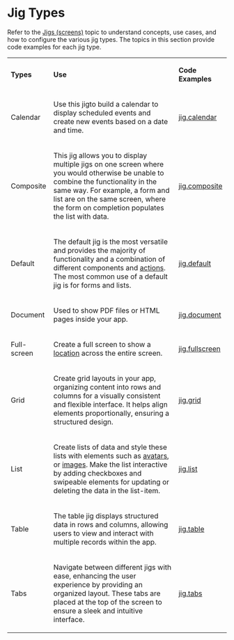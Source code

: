 # Jig Types

Refer to the [Jigs (screens)](https://docs.jigx.com/jigs-screens) topic to understand concepts, use cases, and how to configure the various jig types. The topics in this section provide code examples for each jig type.

<table isTableHeaderOn="true" selectedColumns="" selectedRows="" selectedTable="false" columnWidths="0,448">
  <tr>
    <td selected="false" align="left">
      <p><strong>Types</strong></p>
    </td>
    <td selected="false" align="left">
      <p><strong>Use</strong></p>
    </td>
    <td selected="false" align="left">
      <p><strong>Code Examples</strong></p>
    </td>
  </tr>
  <tr>
    <td selected="false" align="left">
      <p>Calendar</p>
    </td>
    <td selected="false" align="left">
      <p>Use this jigto build a calendar to display scheduled events and create new events based on a date and time.</p>
    </td>
    <td selected="false" align="left">
      <p><a href="./Jig%20Types/jig_calendar.md">jig.calendar</a></p>
    </td>
  </tr>
  <tr>
    <td selected="false" align="left">
      <p>Composite</p>
    </td>
    <td selected="false" align="left">
      <p>This jig allows you to display multiple jigs on one screen where you would otherwise be unable to combine the functionality in the same way. For example, a form and list are on the same screen, where the form on completion populates the list with data.</p>
    </td>
    <td selected="false" align="left">
      <p><a href="./Jig%20Types/jig_composite.md">jig.composite</a></p>
    </td>
  </tr>
  <tr>
    <td selected="false" align="left">
      <p>Default</p>
    </td>
    <td selected="false" align="left">
      <p>The default jig is the most versatile and provides the majority of functionality and a combination of different components and <a href="https://docs.jigx.com/actions">actions</a>. The most common use of a default jig is for forms and lists.</p>
    </td>
    <td selected="false" align="left">
      <p><a href="./Jig%20Types/jig_default.md">jig.default</a></p>
    </td>
  </tr>
  <tr>
    <td selected="false" align="left">
      <p>Document</p>
    </td>
    <td selected="false" align="left">
      <p>Used to show PDF files or HTML pages inside your app.</p>
    </td>
    <td selected="false" align="left">
      <p><a href="./Jig%20Types/jig_document.md">jig.document</a></p>
    </td>
  </tr>
  <tr>
    <td selected="false" align="left">
      <p>Full-screen</p>
    </td>
    <td selected="false" align="left">
      <p>Create a full screen to show a <a href="./Components/location.md">location</a> across the entire screen.</p>
    </td>
    <td selected="false" align="left">
      <p><a href="./Jig%20Types/jig_fullscreen.md">jig.fullscreen</a></p>
    </td>
  </tr>
  <tr>
    <td selected="false" align="left">
      <p>Grid</p>
    </td>
    <td selected="false" align="left">
      <p>Create grid layouts in your app, organizing content into rows and columns for a visually consistent and flexible interface. It helps align elements proportionally, ensuring a structured design.</p>
    </td>
    <td selected="false" align="left">
      <p><a href="./Jig%20Types/jig_grid.md">jig.grid</a></p>
    </td>
  </tr>
  <tr>
    <td selected="false" align="left">
      <p>List</p>
    </td>
    <td selected="false" align="left">
      <p>Create lists of data and style these lists with elements such as <a href="./Components/avatar.md">avatars</a>, or <a href="./Components/image.md">images</a>. Make the list interactive by adding checkboxes and swipeable elements for updating or deleting the data in the list-item.</p>
    </td>
    <td selected="false" align="left">
      <p><a href="./Jig%20Types/jig_list.md">jig.list</a></p>
    </td>
  </tr>
  <tr>
    <td selected="false" align="left">
      <p>Table</p>
    </td>
    <td selected="false" align="left">
      <p>The table jig displays structured data in rows and columns, allowing users to view and interact with multiple records within the app.</p>
    </td>
    <td selected="false" align="left">
      <p><a href="./Jig%20Types/jig_table.md">jig.table</a></p>
    </td>
  </tr>
  <tr>
    <td selected="false" align="left">
      <p>Tabs</p>
    </td>
    <td selected="false" align="left">
      <p>Navigate between different jigs with ease, enhancing the user experience by providing an organized layout. These tabs are placed at the top of the screen to ensure a sleek and intuitive interface.</p>
    </td>
    <td selected="false" align="left">
      <p><a href="./Jig%20Types/jig_tabs.md">jig.tabs</a></p>
    </td>
  </tr>
</table>

